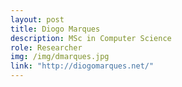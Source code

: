 ```yaml
---
layout: post
title: Diogo Marques
description: MSc in Computer Science
role: Researcher
img: /img/dmarques.jpg
link: "http://diogomarques.net/"
---
```

